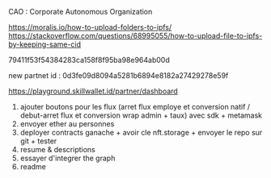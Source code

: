 CAO : Corporate Autonomous Organization

https://moralis.io/how-to-upload-folders-to-ipfs/
https://stackoverflow.com/questions/68995055/how-to-upload-file-to-ipfs-by-keeping-same-cid

79411f53f54384283ca158f8f95ba98e964ab00d

new partnet id : 0d3fe09d8094a5281b6894e8182a27429278e59f

https://playground.skillwallet.id/partner/dashboard

1) ajouter boutons pour les flux (arret flux employe et conversion natif / debut-arret flux et conversion wrap admin + taux)
   avec sdk + metamask
2) envoyer ether au personnes
3) deployer contracts ganache + avoir cle nft.storage + envoyer le repo sur git + tester
4) resume & descriptions 
5) essayer d'integrer the graph
6) readme